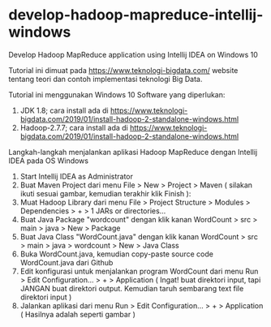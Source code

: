 # develop-hadoop-mapreduce-intellij-windows
Develop Hadoop MapReduce application using Intellij IDEA on Windows 10

Tutorial ini dimuat pada https://www.teknologi-bigdata.com/ website tentang teori dan contoh implementasi teknologi Big Data.

Tutorial ini menggunakan Windows 10
Software yang diperlukan:
1. JDK 1.8; cara install ada di https://www.teknologi-bigdata.com/2019/01/install-hadoop-2-standalone-windows.html
2. Hadoop-2.7.7; cara install ada di https://www.teknologi-bigdata.com/2019/01/install-hadoop-2-standalone-windows.html

Langkah-langkah menjalankan aplikasi Hadoop MapReduce dengan Intellij IDEA pada OS Windows
1. Start Intellij IDEA as Administrator
2. Buat Maven Project dari menu File > New > Project > Maven ( silakan ikuti sesuai gambar, kemudian terakhir klik Finish ):
3. Muat Hadoop Library dari menu File > Project Structure > Modules > Dependencies > + > 1 JARs or directories…
4. Buat Java Package "wordcount" dengan klik kanan WordCount > src > main > java > New > Package
5. Buat Java Class "WordCount.java" dengan klik kanan WordCount > src > main > java > wordcount > New > Java Class
6. Buka WordCount.java, kemudian copy-paste source code WordCount.java dari Github
7. Edit konfigurasi untuk menjalankan program WordCount dari menu Run > Edit Configuration… > + > Application ( Ingat! buat direktori input, tapi JANGAN buat direktori output. Kemudian taruh sembarang text file direktori input )
8. Jalankan aplikasi dari menu Run > Edit Configuration… > + > Application ( Hasilnya adalah seperti gambar )
